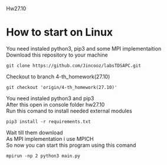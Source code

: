 Hw27.10
# How to start on Linux
You need instaled python3, pip3 and some MPI implementaition</br>
Download this repository to your machine</br>
```
git clone https://github.com/Jincooz/labsTDSAPC.git
```
Checkout to branch 4-th_homework(27.10)</br>
```
git checkout 'origin/4-th_homework(27.10)'
```
You need instaled python3 and pip3</br>
After this open in console folder hw27.10</br>
Run this comand to install needed external modules
```
pip3 install -r requirements.txt 
```
Wait till them download</br>
As MPI implementation i use MPICH</br>
So now you can start this program using this comand</br>
```
mpirun -np 2 python3 main.py
```
